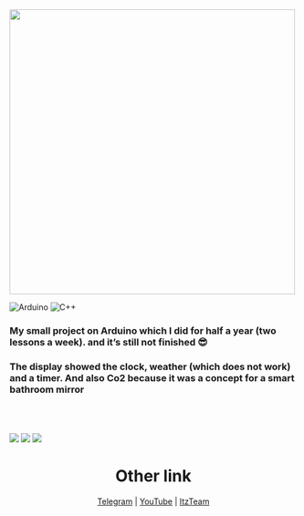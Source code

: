<img src="https://cdn.discordapp.com/attachments/1184126857512243210/1210246026909450270/ymnoe_zerkalo.png?ex=65e9dc72&is=65d76772&hm=a9797fe3f21dae23bb335a259cff07b1e144f0a48c10f712608918fd849b28db&" width=500px>

<br>

![Arduino](https://img.shields.io/badge/-Arduino-00979D?style=for-the-badge&logo=Arduino&logoColor=white) ![C++](https://img.shields.io/badge/c++-%2300599C.svg?style=for-the-badge&logo=c%2B%2B&logoColor=white)

<h3>My small project on Arduino which I did for half a year (two lessons a week). and it’s still not finished 😎</b3>

<h3>The display showed the clock, weather (which does not work) and a timer. Аnd also Co2 because it was a concept for a smart bathroom mirror</h3>

<br>

<br>

<br>

<img src="https://cdn.discordapp.com/attachments/1184126857512243210/1210247365055742002/image.png?ex=65e9ddb1&is=65d768b1&hm=08e74c4bf616751055f4379ff2d42da10d1a70735914ebcdcbe048c4e78aba94&">

<img src="https://cdn.discordapp.com/attachments/1184126857512243210/1210247365651472394/image.png?ex=65e9ddb1&is=65d768b1&hm=3a4a2c622e2ca55efdb2030cd445c79d28d3ca476d0248dbb895482bdbf8ff92&">

<img src="https://cdn.discordapp.com/attachments/1184126857512243210/1210247366763089970/image.png?ex=65e9ddb1&is=65d768b1&hm=e1a68fa5058465766f15d18244e45442960d2a61643da523065c206aafeec2b9&">

<br>

<h1 align="center">Other link</h1>

<div align="center">

[Telegram](https://t.me/kenyka)
|
[YouTube](https://www.youtube.com/channel/UCM6InRH22Xno8nywrZnbhLA)
|
[ItzTeam](https://studio.itzteam.ru)